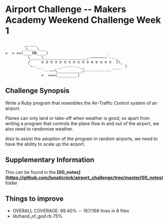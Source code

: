 # Airport Challenge -- Makers Academy Weekend Challenge Week 1

```
        ______
        _\____\___
=  = ==(____MA____)
          \_____\___________________,-~~~~~~~`-.._
          /     o o o o o o o o o o o o o o o o  |\_
          `~-.__       __..----..__                  )
                `---~~\___________/------------`````
                =  ===(_________)

```

## Challenge Synopsis
Write a Ruby program that resembles the Air-Traffic Control system of an airport.

Planes can only land or take-off when weather is good, so apart from writing a program that controls the plane flow in and out of the airport, we also need to randomise weather.

Also to assist the adoption of the program in random airports, we need to have the ability to scale up the airport.


## Supplementary Information
  This can be found in the **[00_notes] (https://github.com/lunaticnick/airport_challenge/tree/master/00_notes)** folder

## Things to improve

* OVERALL COVERAGE:  99.40% -- 167/168 lines in 6 files
* lib/hand_of_god.rb 75%
